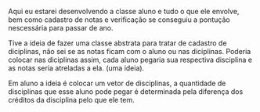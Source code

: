 Aqui eu estarei desenvolvendo a classe aluno e tudo o que ele envolve, bem como cadastro de notas e verificação se  conseguiu a pontução nescessária para passar de ano.

Tive a ideia de fazer uma classe abstrata para tratar de cadastro de diciplinas, não sei se as notas ficam com o aluno ou nas diciplinas.
Poderia colocar nas diciplinas assim, cada aluno pegaria sua respectiva disciplina e as notas seria atreladas a ela. (uma ideia).

Em aluno a ideia é colocar um vetor de disciplinas, a quantidade de disciplinas que esse aluno pode pegar é determinada pela diferença dos créditos da disciplina pelo que ele tem.